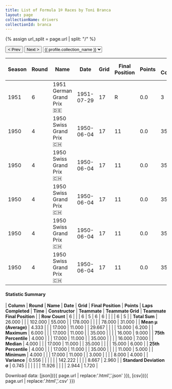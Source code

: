 ```yaml
---
title: List of Formula 1® Races by Toni Branca
layout: page
collectionName: drivers
collectionId: branca
---
```


{% assign url_split = page.url | split: "/" %}
<div id="collection-navigation">
<button onclick="selector.options[selector.selectedIndex-1].value && (window.location = selector.options[selector.selectedIndex-1].value);">&lt; Prev</button>
<button onclick="selector.options[selector.selectedIndex+1].value && (window.location = selector.options[selector.selectedIndex+1].value);">Next &gt;</button>
<select id="selector" onchange="this.options[this.selectedIndex].value && (window.location = this.options[this.selectedIndex].value);">
  {% for collectionId in site.data[page.collectionName].refs %}
    {% if collectionId == page.collectionId %}
      {% assign selected = "selected" %}
    {% else %}
      {% assign selected = "" %}
    {% endif %}
    {% assign profile = site.data[page.collectionName][collectionId].profile %}
    <option value="/f1/{{ page.collectionName }}/{{ collectionId }}/{{ url_split[4] }}" {{ selected }}>{{ profile.collection_name }}</option>
  {% endfor %}
</select>
</div>

| Season | Round | Name | Date | Grid | Final Position | Points | Laps Completed | Time | Constructor | Teammate | Teammate Grid | Teammate Final Position |
|--|--|--|--|--|--|--|--|--|--|--|--|--|
| 1951 | 6 | 1951 German Grand Prix 🇩🇪 | 1951-07-29 | 17 | R | 0.0 | 3 |   | Maserati 🇮🇹 | [Toulo de Graffenried 🇨🇭](/f1/drivers/graffenried) | 16 | R |
| 1950 | 4 | 1950 Swiss Grand Prix 🇨🇭 | 1950-06-04 | 17 | 11 | 0.0 | 35 |   | Maserati 🇮🇹 | [Prince Bira 🇹🇭](/f1/drivers/bira) | 8 | 4 |
| 1950 | 4 | 1950 Swiss Grand Prix 🇨🇭 | 1950-06-04 | 17 | 11 | 0.0 | 35 |   | Maserati 🇮🇹 | [Felice Bonetto 🇮🇹](/f1/drivers/bonetto) | 12 | 5 |
| 1950 | 4 | 1950 Swiss Grand Prix 🇨🇭 | 1950-06-04 | 17 | 11 | 0.0 | 35 |   | Maserati 🇮🇹 | [Toulo de Graffenried 🇨🇭](/f1/drivers/graffenried) | 11 | 6 |
| 1950 | 4 | 1950 Swiss Grand Prix 🇨🇭 | 1950-06-04 | 17 | 11 | 0.0 | 35 |   | Maserati 🇮🇹 | [Nello Pagani 🇮🇹](/f1/drivers/pagani) | 15 | 7 |
| 1950 | 4 | 1950 Swiss Grand Prix 🇨🇭 | 1950-06-04 | 17 | 11 | 0.0 | 35 |   | Maserati 🇮🇹 | [Louis Chiron 🇲🇨](/f1/drivers/chiron) | 16 | 9 |

#### Statistic Summary

| **Column** | **Round** | **Name** | **Date** | **Grid** | **Final Position** | **Points** | **Laps Completed** | **Time** | **Constructor** | **Teammate** | **Teammate Grid** | **Teammate Final Position** |
| **Row Count** | 6 |  |  | 6 | 5 | 6 | 6 |  |  |  | 6 | 5 |
| **Total Sum** | 26.000 |  |  | 102.000 | 55.000 |  | 178.000 |  |  |  | 78.000 | 31.000 |
| **Mean μ (Average)** | 4.333 |  |  | 17.000 | 11.000 |  | 29.667 |  |  |  | 13.000 | 6.200 |
| **Maximum** | 6.000 |  |  | 17.000 | 11.000 |  | 35.000 |  |  |  | 16.000 | 9.000 |
| **75th Percentile** | 4.000 |  |  | 17.000 | 11.000 |  | 35.000 |  |  |  | 16.000 | 7.000 |
| **Median** | 4.000 |  |  | 17.000 | 11.000 |  | 35.000 |  |  |  | 15.000 | 6.000 |
| **25th Percentile** | 4.000 |  |  | 17.000 | 11.000 |  | 35.000 |  |  |  | 11.000 | 5.000 |
| **Minimum** | 4.000 |  |  | 17.000 | 11.000 |  | 3.000 |  |  |  | 8.000 | 4.000 |
| **Variance** | 0.556 |  |  |  |  |  | 142.222 |  |  |  | 8.667 | 2.960 |
| **Standard Deviation σ** | 0.745 |  |  |  |  |  | 11.926 |  |  |  | 2.944 | 1.720 |

Download data: [json]({{ page.url | replace:'.html','.json' }}), [csv]({{ page.url | replace:'.html','.csv' }})
